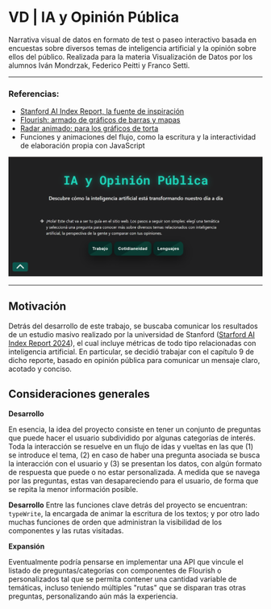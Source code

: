 # VD | IA y Opinión Pública

Narrativa visual de datos en formato de test o paseo interactivo basada en encuestas sobre diversos temas de inteligencia artificial y la opinión sobre ellos del público. Realizada para la materia Visualización de Datos por los alumnos Iván Mondrzak, Federico Peitti y Franco Setti.

---

### Referencias:

- [Stanford AI Index Report, la fuente de inspiración](https://aiindex.stanford.edu/report/)
- [Flourish: armado de gráficos de barras y mapas](https://flourish.studio/)
- [Radar animado: para los gráficos de torta](https://codepen.io/vii120/pen/yLGYqJq)
- Funciones y animaciones del flujo, como la escritura y la interactividad de elaboración propia con JavaScript

![thumbnail](thumbnail.png)

---

## Motivación

Detrás del desarrollo de este trabajo, se buscaba comunicar los resultados de un estudio masivo realizado por la universidad de Stanford ([Starford AI Index Report 2024](https://aiindex.stanford.edu/report/)), el cual incluye métricas de todo tipo relacionadas con inteligencia artificial. En particular, se decidió trabajar con el capítulo 9 de dicho reporte, basado en opinión pública para comunicar un mensaje claro, acotado y conciso.

## Consideraciones generales

**Desarrollo**

En esencia, la idea del proyecto consiste en tener un conjunto de preguntas que puede hacer el usuario subdividido por algunas categorías de interés. Toda la interacción se resuelve en un flujo de idas y vueltas en las que (1) se introduce el tema, (2) en caso de haber una pregunta asociada se busca la interacción con el usuario y (3) se presentan los datos, con algún formato de respuesta que puede o no estar personalizada. A medida que se navega por las preguntas, estas van desapareciendo para el usuario, de forma que se repita la menor información posible.

**Desarrollo**
Entre las funciones clave detrás del proyecto se encuentran: `typeWrite`, la encargada de animar la escritura de los textos; y por otro lado muchas funciones de orden que administran la visibilidad de los componentes y las rutas visitadas.

**Expansión**

Eventualmente podría pensarse en implementar una API que vincule el listado de preguntas/categorías con componentes de Flourish o personalizados tal que se permita contener una cantidad variable de temáticas, incluso teniendo múltiples "rutas" que se disparan tras otras preguntas, personalizando aún más la experiencia.
